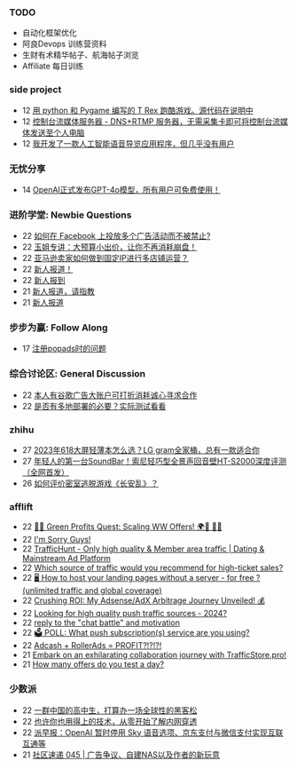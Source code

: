 ### TODO
-  自动化框架优化
-  阿良Devops 训练营资料
-  生财有术精华帖子、航海帖子浏览
-  Affiliate 每日训练

### side project
<!-- sideproject:START -->
-  12 [用 python 和 Pygame 编写的 T Rex 跑酷游戏。源代码在说明中](https://www.youtube.com/watch?v=pZySIXSelCA)
-  12 [控制台流媒体服务器 - DNS+RTMP 服务器，无需采集卡即可将控制台流媒体发送至个人电脑](https://github.com/Aioros/console-streaming-server)
-  12 [我开发了一款人工智能语音导览应用程序，但几乎没有用户](https://www.reddit.com/r/SideProject/comments/18gpp0e/ive_built_an_ai_audio_tour_app_but_have_almost_no/)<!-- sideproject:END -->


### 无忧分享
<!-- ruyo:START -->
-  14 [OpenAI正式发布GPT-4o模型，所有用户可免费使用！](https://51.ruyo.net/18663.html)<!-- ruyo:END -->

### 进阶学堂: Newbie Questions
<!-- advertcn1:START -->
-  22 [如何在 Facebook 上投放多个广告活动而不被禁止?](https://www.advertcn.com/thread-115100-1-1.html)
-  22 [玉姐专讲：大预算小出价，让你不再消耗崩盘！](https://www.advertcn.com/thread-115096-1-1.html)
-  22 [亚马逊卖家如何做到固定IP进行多店铺运营？](https://www.advertcn.com/thread-115095-1-1.html)
-  22 [新人报道！](https://www.advertcn.com/thread-115094-1-1.html)
-  22 [新人报到](https://www.advertcn.com/thread-115093-1-1.html)
-  21 [新人报道，请指教](https://www.advertcn.com/thread-115086-1-1.html)
-  21 [新人报道](https://www.advertcn.com/thread-115084-1-1.html)<!-- advertcn1:END -->

### 步步为赢: Follow Along
<!-- advertcn2:START -->
-  17 [注册popads时的问题](https://www.advertcn.com/thread-115034-1-1.html)<!-- advertcn2:END -->

### 综合讨论区: General Discussion
<!-- advertcn3:START -->
-  22 [本人有谷歌广告大账户可打折消耗诚心寻求合作](https://www.advertcn.com/thread-115098-1-1.html)
-  22 [是否有多地部署的必要？实际测试看看](https://www.advertcn.com/thread-115092-1-1.html)<!-- advertcn3:END -->


### zhihu
<!-- zhihu:START -->
-  27 [2023年618大屏轻薄本怎么选？LG gram全家桶，总有一款适合你](http://zhuanlan.zhihu.com/p/632641888?utm_campaign=rss&utm_medium=rss&utm_source=rss&utm_content=title)
-  27 [年轻人的第一台SoundBar！索尼轻巧型全景声回音壁HT-S2000深度评测（全网首发）](http://zhuanlan.zhihu.com/p/630990296?utm_campaign=rss&utm_medium=rss&utm_source=rss&utm_content=title)
-  26 [如何评价密室逃脱游戏《长安乱》？](http://www.zhihu.com/question/563950552/answer/3045961312?utm_campaign=rss&utm_medium=rss&utm_source=rss&utm_content=title)<!-- zhihu:END -->

### afflift
<!-- afflift:START -->
-  22 [🌿💸 Green Profits Quest: Scaling WW Offers! 🌍🚀 📲💥](https://afflift.com/f/threads/%F0%9F%8C%BF%F0%9F%92%B8-green-profits-quest-scaling-ww-offers-%F0%9F%8C%8D%F0%9F%9A%80-%F0%9F%93%B2%F0%9F%92%A5.13167/)
-  22 [I&#39;m Sorry Guys!](https://afflift.com/f/threads/im-sorry-guys.13161/)
-  22 [TrafficHunt - Only high quality &amp; Member area traffic | Dating &amp; Mainstream Ad Platform](https://afflift.com/f/threads/traffichunt-only-high-quality-member-area-traffic-dating-mainstream-ad-platform.10862/)
-  22 [Which source of traffic would you recommend for high-ticket sales?](https://afflift.com/f/threads/which-source-of-traffic-would-you-recommend-for-high-ticket-sales.13170/)
-  22 [🖥️  How to host your landing pages without a server - for free ? &lpar;unlimited traffic and global coverage&rpar;](https://afflift.com/f/threads/%F0%9F%96%A5%EF%B8%8F-how-to-host-your-landing-pages-without-a-server-for-free-unlimited-traffic-and-global-coverage.10527/)
-  22 [Crushing ROI: My Adsense/AdX Arbitrage Journey Unveiled! 💰](https://afflift.com/f/threads/crushing-roi-my-adsense-adx-arbitrage-journey-unveiled-%F0%9F%92%B0.12228/)
-  22 [Looking for high quality push traffic sources - 2024?](https://afflift.com/f/threads/looking-for-high-quality-push-traffic-sources-2024.12940/)
-  22 [reply to the &quot;chat battle&quot; and motivation](https://afflift.com/f/threads/reply-to-the-chat-battle-and-motivation.13169/)
-  22 [🗳️ POLL: What push subscription&lpar;s&rpar; service are you using?](https://afflift.com/f/threads/%F0%9F%97%B3%EF%B8%8F-poll-what-push-subscription-s-service-are-you-using.13133/)
-  22 [Adcash + RollerAds = PROFIT?!?!?!](https://afflift.com/f/threads/adcash-rollerads-profit.13107/)
-  21 [Embark on an exhilarating collaboration journey with TrafficStore.pro!](https://afflift.com/f/threads/embark-on-an-exhilarating-collaboration-journey-with-trafficstore-pro.12220/)
-  21 [How many offers do you test a day?](https://afflift.com/f/threads/how-many-offers-do-you-test-a-day.13094/)<!-- afflift:END -->

### 少数派
<!-- sspai:START -->
-  22 [一群中国的高中生，打算办一场全球性的黑客松](https://sspai.com/post/88924)
-  22 [也许你也用得上的技术，从零开始了解内网穿透](https://sspai.com/post/88937)
-  22 [派早报：OpenAI 暂时停用 Sky 语音选项、京东支付与微信支付实现互联互通等](https://sspai.com/post/88989)
-  21 [社区速递 045 | 广告争议、自建NAS以及作者的新玩意](https://sspai.com/post/88975)<!-- sspai:END -->
